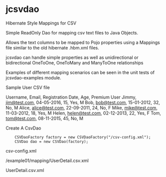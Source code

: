 # jcsvdao
Hibernate Style Mappings for CSV

Simple ReadOnly Dao for mapping csv text files to Java Objects.

Allows the text columns to be mapped to Pojo properties using a Mappings file similar to the old hibernate .hbm.xml files.

jcsvdao can handle simple properties as well as unidirectional or bidirectional OneToOne, OneToMany and ManyToOne relationships

Examples of different mapping scenarios can be seen in the unit tests of jcsvdao-examples module.

Sample User CSV file

Username, Email, Registration Date, Age, Premium User
Jimmy, jim@test.com, 04-05-2016, 15, Yes, M
Bob, bob@test.com, 15-01-2012, 32, No, M
Alice, alice@test.com, 22-09-2011, 24, No, F
Mike, mike@test.com, 11-03-2012, 18, Yes, M
Helen, helen@test.com, 02-12-2013, 22, Yes, F
Tom, tom@test.com, 08-11-2015, 45, No, M

Create A CsvDao

        CSVDaoFactory factory = new CSVDaoFactory("/csv-config.xml");
        CSVDao dao = new CSVDao(factory);
        
csv-config.xml

<?xml version="1.0" encoding="UTF-8" standalone="yes"?>
<CSVConfig>
    <mappingFiles fileType="resource">
        <mappingFile>/example01/mapping/UserDetail.csv.xml</mappingFile>
    </mappingFiles>
</CSVConfig>

UserDetail.csv.xml

<?xml version="1.0" encoding="UTF-8" standalone="yes"?>
<CSVMapping className="org.jcsvdao.examples.example01.model.UserDetail" csvFile="csv-examples/example01/users.txt" delimiter="," ignoreFirstLine="true">
    <matchAll/>
    <properties>
        <property index="0" property="username" primaryKey="true"/>
        <property index="1" property="email"/>
        <property index="2" property="registrationDate" converter="myDateConverter"/>
        <property index="3" property="age"/>
        <property index="4" property="premiumUser" converter="yesNoConverter"/>
        <property index="5" property="gender" converter="myGenderConverter"/>
    </properties>
    <converters>
        <dateConverter converterName="myDateConverter" format="dd-MM-yyyy"/>
        <booleanConverter converterName="yesNoConverter" positive="Yes" negative="No"/>
        <customConverter converterName="myGenderConverter" converterClass="org.jcsvdao.examples.example01.converter.GenderCustomerConverter"/>
    </converters>
</CSVMapping>
